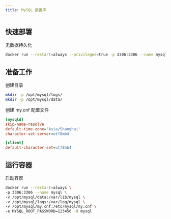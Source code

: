 ```yaml
---
title: MySQL 数据库
---
```


## 快速部署

无数据持久化

```bash
docker run --restart=always --privileged=true -p 3306:3306 --name mysql -e MYSQL_ROOT_PASSWORD=123456 -d mysql
```

## 准备工作

创建目录

```bash
mkdir -p /opt/mysql/logs/
mkdir -p /opt/mysql/data/
```

创建 my.cnf 配置文件

```ini title='/opt/mysql/my.cnf'
[mysqld]
skip-name-resolve
default-time-zone='Asia/Shanghai'
character-set-server=utf8mb4

[client]
default-character-set=utf8mb4
```

## 运行容器

启动容器

```bash
docker run --restart=always \
-p 3306:3306 --name mysql \
-v /opt/mysql/data:/var/lib/mysql \
-v /opt/mysql/logs:/var/log/mysql \
-v /opt/mysql/my.cnf:/etc/mysql/my.cnf \
-e MYSQL_ROOT_PASSWORD=123456 -d mysql
```

